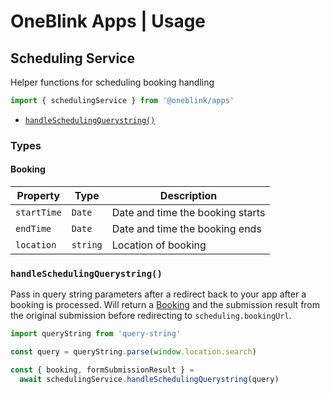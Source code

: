 # OneBlink Apps | Usage

## Scheduling Service

Helper functions for scheduling booking handling

```js
import { schedulingService } from '@oneblink/apps'
```

- [`handleSchedulingQuerystring()`](#handleschedulingquerystring)

### Types

#### Booking

| Property    | Type     | Description                      |
| ----------- | -------- | -------------------------------- |
| `startTime` | `Date`   | Date and time the booking starts |
| `endTime`   | `Date`   | Date and time the booking ends   |
| `location`  | `string` | Location of booking              |

### `handleSchedulingQuerystring()`

Pass in query string parameters after a redirect back to your app after a booking is processed. Will return a [Booking](#booking) and the submission result from the original submission before redirecting to `scheduling.bookingUrl`.

```js
import queryString from 'query-string'

const query = queryString.parse(window.location.search)

const { booking, formSubmissionResult } =
  await schedulingService.handleSchedulingQuerystring(query)
```
